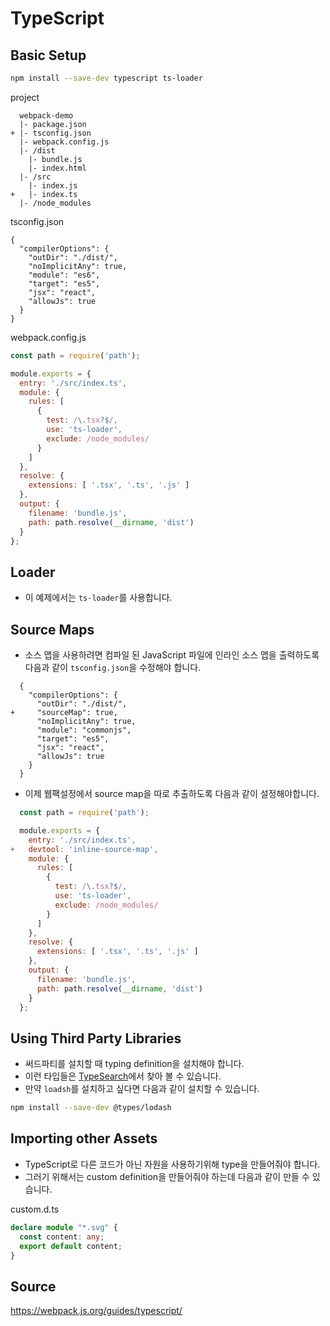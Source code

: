 # TypeScript

## Basic Setup

```bash
npm install --save-dev typescript ts-loader
```

project
```
  webpack-demo
  |- package.json
+ |- tsconfig.json
  |- webpack.config.js
  |- /dist
    |- bundle.js
    |- index.html
  |- /src
    |- index.js
+   |- index.ts
  |- /node_modules
```

tsconfig.json
```
{
  "compilerOptions": {
    "outDir": "./dist/",
    "noImplicitAny": true,
    "module": "es6",
    "target": "es5",
    "jsx": "react",
    "allowJs": true
  }
}
```

webpack.config.js
```javascript
const path = require('path');

module.exports = {
  entry: './src/index.ts',
  module: {
    rules: [
      {
        test: /\.tsx?$/,
        use: 'ts-loader',
        exclude: /node_modules/
      }
    ]
  },
  resolve: {
    extensions: [ '.tsx', '.ts', '.js' ]
  },
  output: {
    filename: 'bundle.js',
    path: path.resolve(__dirname, 'dist')
  }
};
```

## Loader

* 이 예제에서는 `ts-loader`를 사용합니다.

## Source Maps

* 소스 맵을 사용하려면 컴파일 된 JavaScript 파일에 인라인 소스 맵을 출력하도록 
  다음과 같이 `tsconfig.json`을 수정해야 합니다.
 
```
  {
    "compilerOptions": {
      "outDir": "./dist/",
+     "sourceMap": true,
      "noImplicitAny": true,
      "module": "commonjs",
      "target": "es5",
      "jsx": "react",
      "allowJs": true
    }
  }
```

* 이제 웹팩설정에서 source map을 따로 추출하도록 다음과 같이 설정해야합니다.

```javascript
  const path = require('path');

  module.exports = {
    entry: './src/index.ts',
+   devtool: 'inline-source-map',
    module: {
      rules: [
        {
          test: /\.tsx?$/,
          use: 'ts-loader',
          exclude: /node_modules/
        }
      ]
    },
    resolve: {
      extensions: [ '.tsx', '.ts', '.js' ]
    },
    output: {
      filename: 'bundle.js',
      path: path.resolve(__dirname, 'dist')
    }
  };
```

## Using Third Party Libraries

* 써드파티를 설치할 때 typing definition을 설치해야 합니다.
* 이런 타입들은 [TypeSearch](http://microsoft.github.io/TypeSearch/)에서 찾아
  볼 수 있습니다.
* 만약 `loadsh`를 설치하고 싶다면 다음과 같이 설치할 수 있습니다.

```bash
npm install --save-dev @types/lodash
```

## Importing other Assets

* TypeScript로 다른 코드가 아닌 자원을 사용하기위해 type을 만들어줘야 합니다.
* 그러기 위해서는 custom definition을 만들어줘야 하는데 다음과 같이 만들 수
  있습니다.

custom.d.ts

```ts
declare module "*.svg" {
  const content: any;
  export default content;
}
```

## Source

https://webpack.js.org/guides/typescript/
